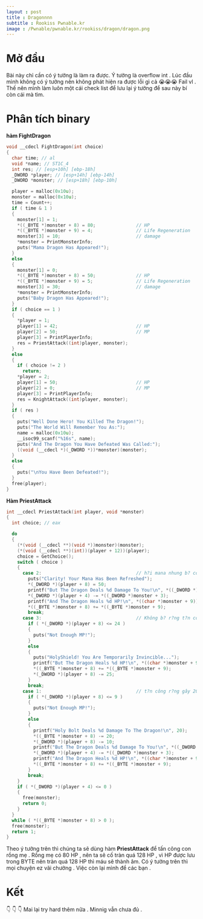 ```yaml
---
layout : post 
title : Dragonnnn
subtitle : Rookiss Pwnable.kr 
image : /Pwnable/pwnable.kr/rookiss/dragon/dragon.png 
--- 
```


# Mở đầu  
Bài này chỉ cần có ý tưởng là làm ra được. Ý tưởng là overflow int . Lúc đầu mình không có ý tưởng nên không phát hiện ra được lỗi gì cả 😭😭😭 
Fail vl . Thế nên mình làm luôn một cái check list để lưu lại ý tưởng để sau này bí còn cái mà tìm. 

# Phân tích binary  

**hàm FightDragon** 
```c
void __cdecl FightDragon(int choice)
{
  char time; // al
  void *name; // ST1C_4
  int res; // [esp+10h] [ebp-18h]
  _DWORD *player; // [esp+14h] [ebp-14h]
  _DWORD *monster; // [esp+18h] [ebp-10h]

  player = malloc(0x10u);
  monster = malloc(0x10u);
  time = Count++;
  if ( time & 1 )
  {
    monster[1] = 1;
    *((_BYTE *)monster + 8) = 80;               // HP
    *((_BYTE *)monster + 9) = 4;                // Life Regeneration
    monster[3] = 10;                            // damage
    *monster = PrintMonsterInfo;
    puts("Mama Dragon Has Appeared!");
  }
  else
  {
    monster[1] = 0;
    *((_BYTE *)monster + 8) = 50;               // HP
    *((_BYTE *)monster + 9) = 5;                // Life Regeneration
    monster[3] = 30;                            // damage 
    *monster = PrintMonsterInfo;
    puts("Baby Dragon Has Appeared!");
  }
  if ( choice == 1 )
  {
    *player = 1;
    player[1] = 42;                             // HP
    player[2] = 50;                             // MP
    player[3] = PrintPlayerInfo;
    res = PriestAttack((int)player, monster);
  }
  else
  {
    if ( choice != 2 )
      return;
    *player = 2;
    player[1] = 50;                             // HP
    player[2] = 0;                              // MP
    player[3] = PrintPlayerInfo;
    res = KnightAttack((int)player, monster);
  }
  if ( res )
  {
    puts("Well Done Hero! You Killed The Dragon!");
    puts("The World Will Remember You As:");
    name = malloc(0x10u);
    __isoc99_scanf("%16s", name);
    puts("And The Dragon You Have Defeated Was Called:");
    ((void (__cdecl *)(_DWORD *))*monster)(monster);
  }
  else
  {
    puts("\nYou Have Been Defeated!");
  }
  free(player);
}
```  

**Hàm PriestAttack** 
```c
int __cdecl PriestAttack(int player, void *monster)
{
  int choice; // eax

  do
  {
    (*(void (__cdecl **)(void *))monster)(monster);
    (*(void (__cdecl **)(int))(player + 12))(player);
    choice = GetChoice();
    switch ( choice )
    {
      case 2:                                   // h?i mana nhung b? con r?ng t?n công , d?ng th?i con r?ng h?i máu
        puts("Clarity! Your Mana Has Been Refreshed");
        *(_DWORD *)(player + 8) = 50;
        printf("But The Dragon Deals %d Damage To You!\n", *((_DWORD *)monster + 3));
        *(_DWORD *)(player + 4) -= *((_DWORD *)monster + 3);
        printf("And The Dragon Heals %d HP!\n", *((char *)monster + 9));
        *((_BYTE *)monster + 8) += *((_BYTE *)monster + 9);
        break;
      case 3:                                   // Không b? r?ng t?n công nhung t?n 25 MP , r?ng h?i máu
        if ( *(_DWORD *)(player + 8) <= 24 )
        {
          puts("Not Enough MP!");
        }
        else
        {
          puts("HolyShield! You Are Temporarily Invincible...");
          printf("But The Dragon Heals %d HP!\n", *((char *)monster + 9));
          *((_BYTE *)monster + 8) += *((_BYTE *)monster + 9);
          *(_DWORD *)(player + 8) -= 25;
        }
        break;
      case 1:                                   // t?n công r?ng gây 20 damage t?n 10 MP, r?ng t?n công l?i mình m?t máu
        if ( *(_DWORD *)(player + 8) <= 9 )
        {
          puts("Not Enough MP!");
        }
        else
        {
          printf("Holy Bolt Deals %d Damage To The Dragon!\n", 20);
          *((_BYTE *)monster + 8) -= 20;
          *(_DWORD *)(player + 8) -= 10;
          printf("But The Dragon Deals %d Damage To You!\n", *((_DWORD *)monster + 3));
          *(_DWORD *)(player + 4) -= *((_DWORD *)monster + 3);
          printf("And The Dragon Heals %d HP!\n", *((char *)monster + 9));
          *((_BYTE *)monster + 8) += *((_BYTE *)monster + 9);
        }
        break;
    }
    if ( *(_DWORD *)(player + 4) <= 0 )
    {
      free(monster);
      return 0;
    }
  }
  while ( *((_BYTE *)monster + 8) > 0 );
  free(monster);
  return 1;
}
``` 

Theo ý tưởng trên thì chúng ta sẽ dùng hàm **PriestAttack** để tấn công con rồng mẹ . Rồng mẹ có 80 HP , nên ta sẽ cố tràn quá 128 HP , vì HP 
được lưu trong BYTE nên tràn quá 128 HP thì máu sẽ thành âm. Có ý tưởng trên thì mọi chuyện ez vãi chưởng . 
Việc còn lại mình để các bạn . 

# Kết  
 👇 👇 👇 Mai lại try hard thêm nữa . Minnig vẫn chưa đủ .  
